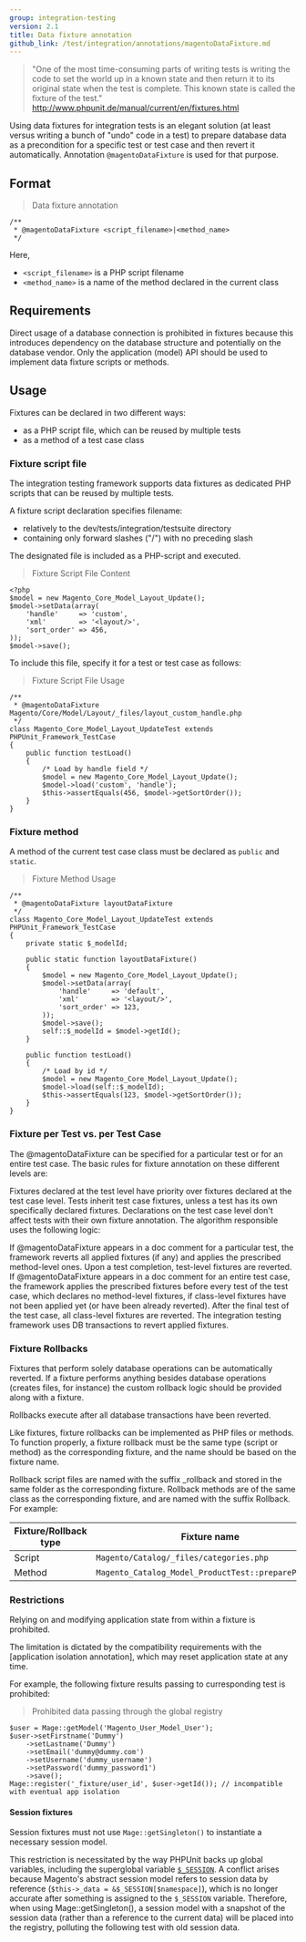 ```yaml
---
group: integration-testing
version: 2.1
title: Data fixture annotation
github_link: /test/integration/annotations/magentoDataFixture.md
---
```


> "One of the most time-consuming parts of writing tests is writing the code to set the world up in a known state and then return it to its original state when the test is complete.
This known state is called the fixture of the test." http://www.phpunit.de/manual/current/en/fixtures.html

Using data fixtures for integration tests is an elegant solution (at least versus writing a bunch of "undo" code in a test) to prepare database data as a precondition for a specific test or test case and then revert it automatically.
Annotation `@magentoDataFixture` is used for that purpose.

## Format

> Data fixture annotation

```php?start_inline=1
/**
 * @magentoDataFixture <script_filename>|<method_name>
 */
 ```
 
Here,
 * `<script_filename>` is a PHP script filename
 * `<method_name>` is a name of the method declared in the current class
 
## Requirements
 
Direct usage of a database connection is prohibited in fixtures because this introduces dependency on the database structure and potentially on the database vendor.
Only the application (model) API should be used to implement data fixture scripts or methods.
 
## Usage
 
Fixtures can be declared in two different ways:
* as a PHP script file, which can be reused by multiple tests
* as a method of a test case class
 
### Fixture script file
 
The integration testing framework supports data fixtures as dedicated PHP scripts that can be reused by multiple tests.
 
A fixture script declaration specifies filename:
* relatively to the dev/tests/integration/testsuite directory
* containing only forward slashes ("/") with no preceding slash

The designated file is included as a PHP-script and executed.

> Fixture Script File Content

```php?start_inline=1
<?php
$model = new Magento_Core_Model_Layout_Update();
$model->setData(array(
    'handle'     => 'custom',
    'xml'        => '<layout/>',
    'sort_order' => 456,
));
$model->save();
```

To include this file, specify it for a test or test case as follows:

> Fixture Script File Usage

```php?start_inline=1
/**
 * @magentoDataFixture Magento/Core/Model/Layout/_files/layout_custom_handle.php
 */
class Magento_Core_Model_Layout_UpdateTest extends PHPUnit_Framework_TestCase
{
    public function testLoad()
    {
        /* Load by handle field */
        $model = new Magento_Core_Model_Layout_Update();
        $model->load('custom', 'handle');
        $this->assertEquals(456, $model->getSortOrder());
    }
}
```

### Fixture method

A method of the current test case class must be declared as `public` and `static`.

> Fixture Method Usage

```php?start_inline=1
/**
 * @magentoDataFixture layoutDataFixture
 */
class Magento_Core_Model_Layout_UpdateTest extends PHPUnit_Framework_TestCase
{
    private static $_modelId;
 
    public static function layoutDataFixture()
    {
        $model = new Magento_Core_Model_Layout_Update();
        $model->setData(array(
            'handle'     => 'default',
            'xml'        => '<layout/>',
            'sort_order' => 123,
        ));
        $model->save();
        self::$_modelId = $model->getId();
    }
 
    public function testLoad()
    {
        /* Load by id */
        $model = new Magento_Core_Model_Layout_Update();
        $model->load(self::$_modelId);
        $this->assertEquals(123, $model->getSortOrder());
    }
}
```

### Fixture per Test vs. per Test Case

The @magentoDataFixture can be specified for a particular test or for an entire test case. The basic rules for fixture annotation on these different levels are:

Fixtures declared at the test level have priority over fixtures declared at the test case level.
Tests inherit test case fixtures, unless a test has its own specifically declared fixtures.
Declarations on the test case level don't affect tests with their own fixture annotation.
The algorithm responsible uses the following logic:

If @magentoDataFixture appears in a doc comment for a particular test, the framework reverts all applied fixtures (if any) and applies the prescribed method-level ones. Upon a test completion, test-level fixtures are reverted.
If @magentoDataFixture appears in a doc comment for an entire test case, the framework applies the prescribed fixtures before every test of the test case, which declares no method-level fixtures, if class-level fixtures have not been applied yet (or have been already reverted). After the final test of the test case, all class-level fixtures are reverted.
The integration testing framework uses DB transactions to revert applied fixtures.

### Fixture Rollbacks

Fixtures that perform solely database operations can be automatically reverted.
If a fixture performs anything besides database operations (creates files, for instance) the custom rollback logic should be provided along with a fixture.

Rollbacks execute after all database transactions have been reverted.

Like fixtures, fixture rollbacks can be implemented as PHP files or methods.
To function properly, a fixture rollback must be the same type (script or method) as the corresponding fixture, and the name should be based on the fixture name.

Rollback script files are named with the suffix _rollback and stored in the same folder as the corresponding fixture.
Rollback methods are of the same class as the corresponding fixture, and are named with the suffix Rollback.
For example:

Fixture/Rollback type|Fixture name|Rollback name
---|---|---
Script|`Magento/Catalog/_files/categories.php`|`Magento/Catalog/_files/categories_rollback.php`
Method|`Magento_Catalog_Model_ProductTest::prepareProduct`|`Magento_Catalog_Model_ProductTest::prepareProductRollback`

### Restrictions

Relying on and modifying application state from within a fixture is prohibited.

The limitation is dictated by the compatibility requirements with the [application isolation annotation], which may reset application state at any time.

For example, the following fixture results passing to curresponding test is prohibited:

> Prohibited data passing through the global registry

```php?start_inline=1
$user = Mage::getModel('Magento_User_Model_User');
$user->setFirstname('Dummy')
    ->setLastname('Dummy')
    ->setEmail('dummy@dummy.com')
    ->setUsername('dummy_username')
    ->setPassword('dummy_password1')
    ->save();
Mage::register('_fixture/user_id', $user->getId()); // incompatible with eventual app isolation
```

#### Session fixtures

Session fixtures must not use `Mage::getSingleton()` to instantiate a necessary session model.

This restriction is necessitated by the way PHPUnit backs up global variables, including the superglobal variable [`$_SESSION`].
A conflict arises because Magento's abstract session model refers to session data by reference (`$this->_data = &$_SESSION[$namespace]`), which is no longer accurate after something is assigned to the `$_SESSION` variable.
Therefore, when using Mage::getSingleton(), a session model with a snapshot of the session data (rather than a reference to the current data) will be placed into the registry, polluting the following test with old session data.

<!-- Link definitions -->

[magentoAppIsolation]: magentoAppIsolation.html
[`$_SESSION`]: http://us3.php.net/manual/en/reserved.variables.session.php
